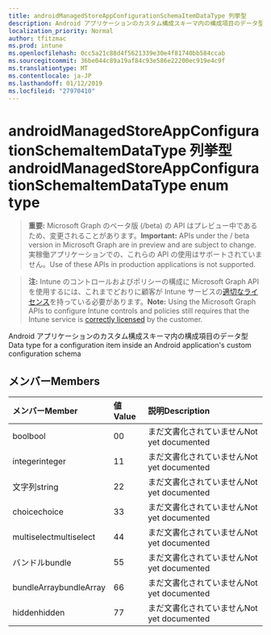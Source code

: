 ```yaml
---
title: androidManagedStoreAppConfigurationSchemaItemDataType 列挙型
description: Android アプリケーションのカスタム構成スキーマ内の構成項目のデータ型
localization_priority: Normal
author: tfitzmac
ms.prod: intune
ms.openlocfilehash: 0cc5a21c88d4f5621339e30e4f81740bb584ccab
ms.sourcegitcommit: 36be044c89a19af84c93e586e22200ec919e4c9f
ms.translationtype: MT
ms.contentlocale: ja-JP
ms.lasthandoff: 01/12/2019
ms.locfileid: "27970410"
---
```

# <a name="androidmanagedstoreappconfigurationschemaitemdatatype-enum-type"></a><span data-ttu-id="fa1eb-103">androidManagedStoreAppConfigurationSchemaItemDataType 列挙型</span><span class="sxs-lookup"><span data-stu-id="fa1eb-103">androidManagedStoreAppConfigurationSchemaItemDataType enum type</span></span>

> <span data-ttu-id="fa1eb-104">**重要:** Microsoft Graph のベータ版 (/beta) の API はプレビュー中であるため、変更されることがあります。</span><span class="sxs-lookup"><span data-stu-id="fa1eb-104">**Important:** APIs under the / beta version in Microsoft Graph are in preview and are subject to change.</span></span> <span data-ttu-id="fa1eb-105">実稼働アプリケーションでの、これらの API の使用はサポートされていません。</span><span class="sxs-lookup"><span data-stu-id="fa1eb-105">Use of these APIs in production applications is not supported.</span></span>

> <span data-ttu-id="fa1eb-106">**注:** Intune のコントロールおよびポリシーの構成に Microsoft Graph API を使用するには、これまでどおりに顧客が Intune サービスの[適切なライセンス](https://go.microsoft.com/fwlink/?linkid=839381)を持っている必要があります。</span><span class="sxs-lookup"><span data-stu-id="fa1eb-106">**Note:** Using the Microsoft Graph APIs to configure Intune controls and policies still requires that the Intune service is [correctly licensed](https://go.microsoft.com/fwlink/?linkid=839381) by the customer.</span></span>

<span data-ttu-id="fa1eb-107">Android アプリケーションのカスタム構成スキーマ内の構成項目のデータ型</span><span class="sxs-lookup"><span data-stu-id="fa1eb-107">Data type for a configuration item inside an Android application's custom configuration schema</span></span>
## <a name="members"></a><span data-ttu-id="fa1eb-108">メンバー</span><span class="sxs-lookup"><span data-stu-id="fa1eb-108">Members</span></span>
|<span data-ttu-id="fa1eb-109">メンバー</span><span class="sxs-lookup"><span data-stu-id="fa1eb-109">Member</span></span>|<span data-ttu-id="fa1eb-110">値</span><span class="sxs-lookup"><span data-stu-id="fa1eb-110">Value</span></span>|<span data-ttu-id="fa1eb-111">説明</span><span class="sxs-lookup"><span data-stu-id="fa1eb-111">Description</span></span>|
|:---|:---|:---|
|<span data-ttu-id="fa1eb-112">bool</span><span class="sxs-lookup"><span data-stu-id="fa1eb-112">bool</span></span>|<span data-ttu-id="fa1eb-113">0</span><span class="sxs-lookup"><span data-stu-id="fa1eb-113">0</span></span>|<span data-ttu-id="fa1eb-114">まだ文書化されていません</span><span class="sxs-lookup"><span data-stu-id="fa1eb-114">Not yet documented</span></span>|
|<span data-ttu-id="fa1eb-115">integer</span><span class="sxs-lookup"><span data-stu-id="fa1eb-115">integer</span></span>|<span data-ttu-id="fa1eb-116">1</span><span class="sxs-lookup"><span data-stu-id="fa1eb-116">1</span></span>|<span data-ttu-id="fa1eb-117">まだ文書化されていません</span><span class="sxs-lookup"><span data-stu-id="fa1eb-117">Not yet documented</span></span>|
|<span data-ttu-id="fa1eb-118">文字列</span><span class="sxs-lookup"><span data-stu-id="fa1eb-118">string</span></span>|<span data-ttu-id="fa1eb-119">2</span><span class="sxs-lookup"><span data-stu-id="fa1eb-119">2</span></span>|<span data-ttu-id="fa1eb-120">まだ文書化されていません</span><span class="sxs-lookup"><span data-stu-id="fa1eb-120">Not yet documented</span></span>|
|<span data-ttu-id="fa1eb-121">choice</span><span class="sxs-lookup"><span data-stu-id="fa1eb-121">choice</span></span>|<span data-ttu-id="fa1eb-122">3</span><span class="sxs-lookup"><span data-stu-id="fa1eb-122">3</span></span>|<span data-ttu-id="fa1eb-123">まだ文書化されていません</span><span class="sxs-lookup"><span data-stu-id="fa1eb-123">Not yet documented</span></span>|
|<span data-ttu-id="fa1eb-124">multiselect</span><span class="sxs-lookup"><span data-stu-id="fa1eb-124">multiselect</span></span>|<span data-ttu-id="fa1eb-125">4</span><span class="sxs-lookup"><span data-stu-id="fa1eb-125">4</span></span>|<span data-ttu-id="fa1eb-126">まだ文書化されていません</span><span class="sxs-lookup"><span data-stu-id="fa1eb-126">Not yet documented</span></span>|
|<span data-ttu-id="fa1eb-127">バンドル</span><span class="sxs-lookup"><span data-stu-id="fa1eb-127">bundle</span></span>|<span data-ttu-id="fa1eb-128">5</span><span class="sxs-lookup"><span data-stu-id="fa1eb-128">5</span></span>|<span data-ttu-id="fa1eb-129">まだ文書化されていません</span><span class="sxs-lookup"><span data-stu-id="fa1eb-129">Not yet documented</span></span>|
|<span data-ttu-id="fa1eb-130">bundleArray</span><span class="sxs-lookup"><span data-stu-id="fa1eb-130">bundleArray</span></span>|<span data-ttu-id="fa1eb-131">6</span><span class="sxs-lookup"><span data-stu-id="fa1eb-131">6</span></span>|<span data-ttu-id="fa1eb-132">まだ文書化されていません</span><span class="sxs-lookup"><span data-stu-id="fa1eb-132">Not yet documented</span></span>|
|<span data-ttu-id="fa1eb-133">hidden</span><span class="sxs-lookup"><span data-stu-id="fa1eb-133">hidden</span></span>|<span data-ttu-id="fa1eb-134">7</span><span class="sxs-lookup"><span data-stu-id="fa1eb-134">7</span></span>|<span data-ttu-id="fa1eb-135">まだ文書化されていません</span><span class="sxs-lookup"><span data-stu-id="fa1eb-135">Not yet documented</span></span>|





